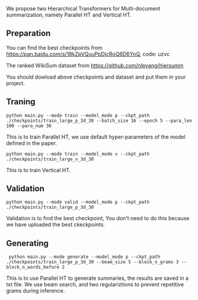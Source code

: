 We propose two Hierarchical Transformers for Multi-document summarization, namely Parallel HT and Vertical HT.


Preparation
-------
 You can find the best checkpoints from https://pan.baidu.com/s/18kZpVQuuPpDjcRoQ6D6YnQ, code: uzvc 
 
 The ranked WikiSum dataset from https://github.com/nlpyang/hiersumm
 
 You should dowload above checkpoints and dataset and put them in your project.
 
 
 Traning
 -----
    python main.py --mode train --model_mode p --ckpt_path ./checkpoints/train_large_p_3d_30 --batch_size 16 --epoch 5 --para_len 100 --para_num 30
   
   This is to train Parallel HT, we use default hyper-parameters of the model defined in the paper.
   
    python main.py --mode train --model_mode v --ckpt_path ./checkpoints/train_large_v_3d_30
    
   This is to train Vertical HT.
   
   
Validation
----
    python main.py --mode valid --model_mode p --ckpt_path ./checkpoints/train_large_p_3d_30
    
   Validation is to find the best checkpoint, You don't need to do this because we have uploaded the best ckeckpoints.
   
   
 Generating
 ----
     python main.py --mode generate --model_mode p --ckpt_path ./checkpoints/train_large_p_3d_30 --beam_size 5 --block_n_grams 3 -- block_n_words_before 2
   
   This is to use Parallel HT to generate summaries, the results are saved in a txt file. We use beam search, and two regulariztions to prevent repetitive grams during inference.
     
     
     
     
